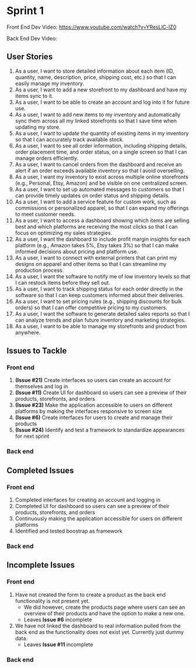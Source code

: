 # Sprint 1
Front End Dev Video: https://www.youtube.com/watch?v=YResLlC-lZ0

Back End Dev Video:

## User Stories

1.	As a user, I want to store detailed information about each item (ID, quantity, name, description, price, shipping cost, etc.) so that I can easily manage my inventory.
2.	As a user, I want to add a new storefront to my dashboard and have my items sync to it.
3.	As a user, I want to be able to create an account and log into it for future use.
4.	As a user, I want to add new items to my inventory and automatically sync them across all my linked storefronts so that I save time when updating my store.
5.	As a user, I want to update the quantity of existing items in my inventory so that I can accurately track available stock.
6.	As a user, I want to see all order information, including shipping details, order placement time, and order status, on a single screen so that I can manage orders efficiently.
7.	As a user, I want to cancel orders from the dashboard and receive an alert if an order exceeds available inventory so that I avoid overselling.
8.	As a user, I want my inventory to exist across multiple online storefronts (e.g., Personal, Etsy, Amazon) and be visible on one centralized screen.
9.	As a user, I want to set up automated messages to customers so that I can provide timely updates on order status and shipping details.
10.	As a user, I want to add a service feature for custom work, such as commissions or personalized apparel, so that I can expand my offerings to meet customer needs.
11.	As a user, I want to access a dashboard showing which items are selling best and which platforms are receiving the most clicks so that I can focus on optimizing my sales strategies.
12.	As a user, I want the dashboard to include profit margin insights for each platform (e.g., Amazon takes 5%, Etsy takes 3%) so that I can make informed decisions about pricing and platform use.
13.	As a user, I want to connect with external printers that can print my designs on apparel and other items so that I can streamline my production process.
14.	As a user, I want the software to notify me of low inventory levels so that I can restock items before they sell out.
15.	As a user, I want to track shipping status for each order directly in the software so that I can keep customers informed about their deliveries.
16.	As a user, I want to set pricing rules (e.g., shipping discounts for bulk orders) so that I can offer competitive pricing to my customers.
17.	As a user, I want the software to generate detailed sales reports so that I can analyze trends and plan future inventory and marketing strategies.
18.	As a user, I want to be able to manage my storefronts and product from anywhere.

## Issues to Tackle
### Front end
1. **(Issue #21)** Create interfaces so users can create an account for themselves and log in
2. **(Issue #11)** Create UI for dashboard so users can see a preview of their products, storefronts, and orders
3. **(Issue #23)** Make the application accessible to users on different platforms by making the interfaces responsive to screen size
4. **(Issue #6)** Create interfaces for users to create and manage their products
5. **(Issue #24)** Identify and test a framework to standardize appearances for next sprint
   
### Back end

## Completed Issues
### Front end
1. Completed interfaces for creating an account and logging in
2. Completed UI for dashboard so users can see a preview of their products, storefronts, and orders
3. Continuously making the application accessible for users on different platforms
4. Identified and tested boostrap as framework
### Back end

## Incomplete Issues
### Front end
1. Have not created the form to create a product as the back end functionality is not present yet.
   - We did however, create the products page where users can see an overview of their products and have the option to make a new one.
   - Leaves **Issue #6** incomplete
2. We have not linked the dashboard to real information pulled from the back end as the functionality does not exist yet. Currently just dummy data.
   - Leaves **Issue #11** incomplete
### Back end
